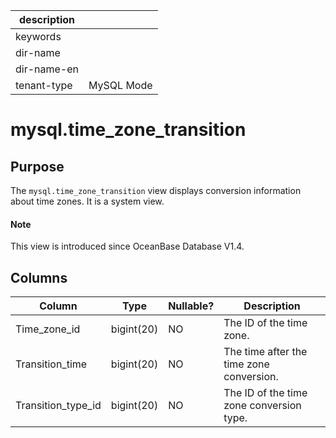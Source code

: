 |description||
|---|---|
|keywords||
|dir-name||
|dir-name-en||
|tenant-type|MySQL Mode|

# mysql.time_zone_transition

## Purpose

The `mysql.time_zone_transition` view displays conversion information about time zones. It is a system view.

<main id="notice" type='explain'>
  <h4>Note</h4>
  <p>This view is introduced since OceanBase Database V1.4. </p>
</main>

## Columns

| **Column** | **Type** | **Nullable?** | **Description** |
|--------------------|------------|----------------|-----------|
| Time_zone_id | bigint(20) | NO | The ID of the time zone. |
| Transition_time | bigint(20) | NO | The time after the time zone conversion. |
| Transition_type_id | bigint(20) | NO | The ID of the time zone conversion type. |
